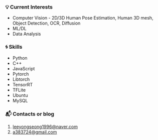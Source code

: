 


### :bulb: Current Interests
- Computer Vision - 2D/3D Human Pose Estimation, Human 3D mesh, Object Detection, OCR, Diffusion
- ML/DL
- Data Analysis


### :cyclone: Skills
- Python
- C++
- JavaScript
- Pytorch
- Libtorch
- TensorRT
- TFLite
- Ubuntu
- MySQL

### :mailbox_with_mail: Contacts or blog

1. leeyongseong1996@naver.com
2. a383724@gmail.com
